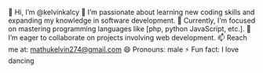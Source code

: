 👋 Hi, I’m @kelvinkalcy
👀 I’m passionate about learning new coding skills and expanding my knowledge in software development.
🌱 Currently, I’m focused on mastering programming languages like [php, python JavaScript, etc.].
💞️ I’m eager to collaborate on projects involving web development.
📫 Reach me at: mathukelvin274@gmail.com
😄 Pronouns: male
⚡ Fun fact: I love dancing
<!---
kelvinkalcy/kelvinkalcy is a ✨ special ✨ repository because its `README.md` (this file) appears on your GitHub profile.
You can click the Preview link to take a look at your changes.
--->
 
